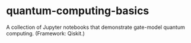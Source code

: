 # quantum-computing-basics
A collection of Jupyter notebooks that demonstrate gate-model quantum computing. (Framework: Qiskit.)
